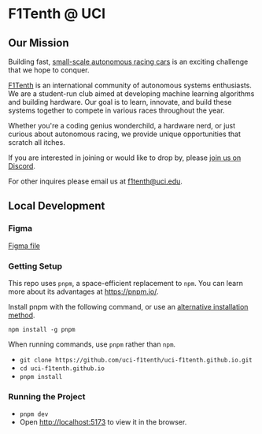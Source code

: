 # F1Tenth @ UCI

## Our Mission

Building fast, [small-scale autonomous racing cars](https://www.youtube.com/watch?v=lbP01VaWrVU) is an exciting challenge that we hope to conquer.

[F1Tenth](https://f1tenth.org/about.html) is an international community of autonomous systems enthusiasts. We are a student-run club aimed at developing machine learning algorithms and building hardware. Our goal is to learn, innovate, and build these systems together to compete in various races throughout the year.

Whether you're a coding genius wonderchild, a hardware nerd, or just curious about autonomous racing, we provide unique opportunities that scratch all itches.

If you are interested in joining or would like to drop by, please [join us on Discord](https://discord.gg/KWENJaPCMK).

For other inquires please email us at [f1tenth@uci.edu](mailto:f1tenth@uci.edu).

## Local Development

### Figma

[Figma file](https://www.figma.com/design/tj6ULtgDBZz6NckjtZkcSI/uci-f1tenth.github.io?node-id=0-1&t=4GwqschfKaOtwo3Y-1)

### Getting Setup

This repo uses `pnpm`, a space-efficient replacement to `npm`. You can learn more about its advantages at <https://pnpm.io/>.

Install pnpm with the following command, or use an [alternative installation method](https://pnpm.io/installation).

```shell
npm install -g pnpm
```

When running commands, use `pnpm` rather than `npm`.

-   `git clone https://github.com/uci-f1tenth/uci-f1tenth.github.io.git`
-   `cd uci-f1tenth.github.io`
-   `pnpm install`

### Running the Project

-   `pnpm dev`
-   Open [http://localhost:5173](http://localhost:5173) to view it in the browser.
